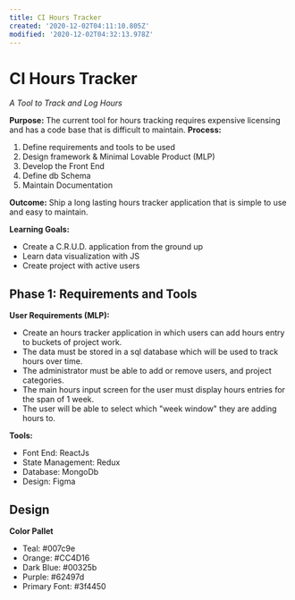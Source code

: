 ```yaml
---
title: CI Hours Tracker
created: '2020-12-02T04:11:10.805Z'
modified: '2020-12-02T04:32:13.978Z'
---
```


# CI Hours Tracker
*A Tool to Track and Log Hours*

**Purpose:** The current tool for hours tracking requires expensive licensing and has a code base that is difficult to maintain.
**Process:** 
1. Define requirements and tools to be used
2. Design framework & Minimal Lovable Product (MLP)
3. Develop the Front End
4. Define db Schema
5. Maintain Documentation

**Outcome:** Ship a long lasting hours tracker application that is simple to use and easy to maintain.

**Learning Goals:**
- Create a C.R.U.D. application from the ground up
- Learn data visualization with JS
- Create project with active users

## Phase 1: Requirements and Tools 
**User Requirements (MLP):**
- Create an hours tracker application in which users can add hours entry to buckets of project work.
- The data must be stored in a sql database which will be used to track hours over time.
- The administrator must be able to add or remove users, and project categories.
- The main hours input screen for the user must display hours entries for the span of 1 week.
- The user will be able to select which "week window" they are adding hours to.


**Tools:**
- Font End: ReactJs
- State Management: Redux
- Database: MongoDb
- Design: Figma

## Design ##
**Color Pallet**
- Teal: #007c9e
- Orange: #CC4D16
- Dark Blue: #00325b
- Purple: #62497d
- Primary Font: #3f4450



